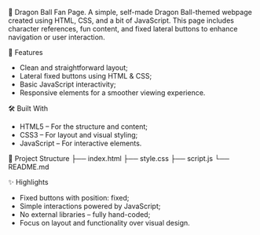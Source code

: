 🐉 Dragon Ball Fan Page. A simple, self-made Dragon Ball-themed webpage created using HTML, CSS, and a bit of JavaScript. This page includes character references, fun content, and fixed lateral buttons to enhance navigation or user interaction.

🌟 Features

- Clean and straightforward layout;
- Lateral fixed buttons using HTML & CSS;
- Basic JavaScript interactivity;
- Responsive elements for a smoother viewing experience.

🛠️ Built With

- HTML5 – For the structure and content;
- CSS3 – For layout and visual styling;
- JavaScript – For interactive elements.

📂 Project Structure
├── index.html
├── style.css
├── script.js
└── README.md

✨ Highlights

- Fixed buttons with position: fixed;
- Simple interactions powered by JavaScript;
- No external libraries – fully hand-coded;
- Focus on layout and functionality over visual design.
